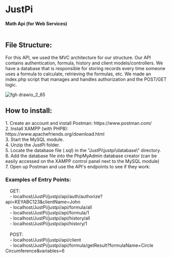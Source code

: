 # JustPi
<b>Math Api (for Web Services)</b></br></br>


<h2>File Structure:</h2>

For this API, we used the MVC architecture for our structure. Our API contains authentication, formula, history and client models/controllers. 
We have a database that is responsible for storing records every time someone uses a formula to calculate, retrieving the formulas, etc. 
We made an index.php script that manages and handles authorization and the POST/GET logic.

![fgh drawio_2_65](https://user-images.githubusercontent.com/54519892/146440711-45688aba-0101-4471-acad-649f86066f74.png)


<h2>How to install:</h2>
1.  Create an account and install Postman: https://www.postman.com/ </br>
2.  Install XAMPP (with PHP8): https://www.apachefriends.org/download.html </br>
3.  Start the MySQL module. </br>
4.  Unzip the JustPi folder. </br>
5.  Locate the database file (.sql) in the "JustPi\justpi\database\" directory. </br>
6.  Add the database file into the PhpMyAdmin database creator (can be easily accessed on the XAMPP control panel next to the MySQL module) </br>
7.  Open up Postman and use the API's endpoints to see if they work:
     &emsp;<h3>Examples of Entry Points:</h3>
      &emsp;GET: </br>
        &emsp;- localhost/JustPi/justpi/api/auth/authorize?api=KEYABC123&clientName=John </br>
        &emsp;- localhost/JustPi/justpi/api/formula/all </br>
        &emsp;- localhost/JustPi/justpi/api/formula/1 </br>
        &emsp;- localhost/JustPi/justpi/api/history/all </br>
        &emsp;- localhost/JustPi/justpi/api/history/1 </br></br>
      &emsp;POST: </br>
        &emsp;- localhost/JustPi/justpi/api/client </br>
        &emsp;- localhost/JustPi/justpi/api/formula/getResult?formulaName=Circle Circumference&variables=6 </br>

